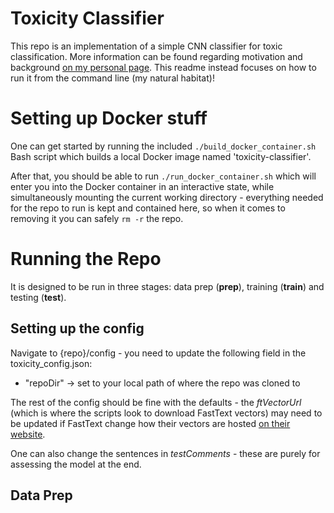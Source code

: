 # Toxicity Classifier

This repo is an implementation of a simple CNN classifier for toxic classification.
More information can be found regarding motivation and background [on my personal page](https://allytaylor96.github.io/toxicity-classifier.html#toxicity-classifier).
This readme instead focuses on how to run it from the command line (my natural habitat)!

# Setting up Docker stuff

One can get started by running the included `./build_docker_container.sh` Bash script which builds a local Docker image named 'toxicity-classifier'.

After that, you should be able to run `./run_docker_container.sh` which will enter you into the Docker container in an interactive state, while simultaneously mounting the current working directory - everything needed for the repo to run is kept and contained here, so when it comes to removing it you can safely `rm -r` the repo.

# Running the Repo

It is designed to be run in three stages: data prep (**prep**), training (**train**) and testing (**test**).

## Setting up the config

Navigate to {repo}/config - you need to update the following field in the toxicity_config.json:
- "repoDir" -> set to your local path of where the repo was cloned to

The rest of the config should be fine with the defaults - the *ftVectorUrl* (which is where the scripts look to download FastText vectors) may need to be updated if FastText change how their vectors are hosted [on their website](https://fasttext.cc/docs/en/english-vectors.html).

One can also change the sentences in *testComments* - these are purely for assessing the model at the end.

## Data Prep


